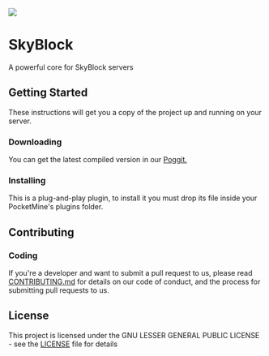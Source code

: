 [![](https://poggit.pmmp.io/shield.api/SkyBlock)](https://poggit.pmmp.io/p/SkyBlock)
# SkyBlock

A powerful core for SkyBlock servers

## Getting Started

These instructions will get you a copy of the project up and running on your server.

### Downloading

You can get the latest compiled version in our [Poggit.](https://poggit.pmmp.io/ci/BlckqPlugins/SkyBlock)

### Installing

This is a plug-and-play plugin, to install it you must drop its file inside your PocketMine's plugins folder.

## Contributing

### Coding

If you're a developer and want to submit a pull request to us, please read [CONTRIBUTING.md](CONTRIBUTING.md) for details on our code of conduct, and the process for submitting pull requests to us.

## License

This project is licensed under the GNU LESSER GENERAL PUBLIC LICENSE - see the [LICENSE](LICENSE) file for details